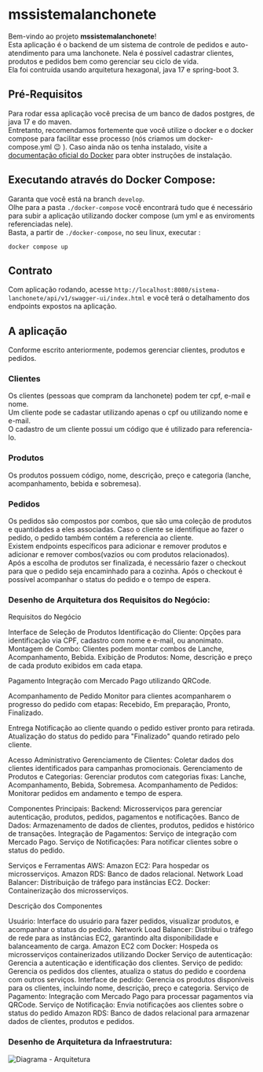 # mssistemalanchonete

  Bem-vindo ao projeto **mssistemalanchonete**!  
  Esta aplicação é o backend de um sistema de controle de pedidos e auto-atendimento para uma lanchonete. Nela é possível cadastrar clientes, produtos e pedidos bem como gerenciar seu ciclo de vida.  
  Ela foi contruída usando arquitetura hexagonal, java 17 e spring-boot 3.

## Pré-Requisitos
  Para rodar essa aplicação você precisa de um banco de dados postgres, de java 17 e do maven.  
  Entretanto, recomendamos fortemente que você utilize o docker e o docker compose para facilitar esse processo (nós criamos um docker-compose.yml :wink: ). 
  Caso ainda não os tenha instalado, visite a [documentação oficial do Docker](https://docs.docker.com/get-docker/) para obter instruções de instalação.

## Executando através do Docker Compose:
  Garanta que você está na branch `develop`.  
  Olhe para a pasta `./docker-compose` você encontrará tudo que é necessário para subir a aplicação utilizando docker compose (um yml e as enviroments referenciadas nele).  
  Basta, a partir de `./docker-compose`, no seu linux, executar :  
  ```
  docker compose up
  ```

## Contrato
  Com aplicação rodando, acesse `http://localhost:8080/sistema-lanchonete/api/v1/swagger-ui/index.html` e você terá o detalhamento dos endpoints expostos na aplicação.

## A aplicação
  Conforme escrito anteriormente, podemos gerenciar clientes, produtos e pedidos.

### Clientes
  Os clientes (pessoas que compram da lanchonete) podem ter cpf, e-mail e nome.  
  Um cliente pode se cadastar utilizando apenas o cpf ou utilizando nome e e-mail.  
  O cadastro de um cliente possui um código que é utilizado para referencia-lo. 

### Produtos
  Os produtos possuem código, nome, descrição, preço e categoria (lanche, acompanhamento, bebida e sobremesa).

### Pedidos
  Os pedidos são compostos por combos, que são uma coleção de produtos e quantidades a eles associadas. Caso o cliente se identifique ao fazer o pedido, o pedido também contém a referencia ao cliente.  
  Existem endpoints específicos para adicionar e remover produtos e adicionar e remover combos(vazios ou com produtos relacionados).  
  Após a escolha de produtos ser finalizada, é necessário fazer o checkout para que o pedido seja encaminhado para a cozinha.
  Após o checkout é possível acompanhar o status do pedido e o tempo de espera.

### Desenho de Arquitetura dos Requisitos do Negócio:

Requisitos do Negócio

Interface de Seleção de Produtos
  Identificação do Cliente: Opções para identificação via CPF, cadastro com nome e e-mail, ou anonimato.
  Montagem de Combo: Clientes podem montar combos de Lanche, Acompanhamento, Bebida.
  Exibição de Produtos: Nome, descrição e preço de cada produto exibidos em cada etapa.
  
Pagamento
  Integração com Mercado Pago utilizando QRCode.

Acompanhamento de Pedido
  Monitor para clientes acompanharem o progresso do pedido com etapas: Recebido, Em preparação, Pronto, Finalizado.

Entrega
  Notificação ao cliente quando o pedido estiver pronto para retirada.
  Atualização do status do pedido para "Finalizado" quando retirado pelo cliente.

Acesso Administrativo
  Gerenciamento de Clientes: Coletar dados dos clientes identificados para campanhas promocionais.
  Gerenciamento de Produtos e Categorias: Gerenciar produtos com categorias fixas: Lanche, Acompanhamento, Bebida, Sobremesa.
  Acompanhamento de Pedidos: Monitorar pedidos em andamento e tempo de espera.

Componentes Principais:
    Backend: Microsserviços para gerenciar autenticação, produtos, pedidos, pagamentos e notificações.
    Banco de Dados: Armazenamento de dados de clientes, produtos, pedidos e histórico de transações.
    Integração de Pagamentos: Serviço de integração com Mercado Pago.
    Serviço de Notificações: Para notificar clientes sobre o status do pedido.

Serviços e Ferramentas AWS:
    Amazon EC2: Para hospedar os microsserviços.
    Amazon RDS: Banco de dados relacional.
    Network Load Balancer: Distribuição de tráfego para instâncias EC2.
    Docker: Containerização dos microsserviços.

Descrição dos Componentes

Usuário: Interface do usuário para fazer pedidos, visualizar produtos, e acompanhar o status do pedido.
Network Load Balancer: Distribui o tráfego de rede para as instâncias EC2, garantindo alta disponibilidade e balanceamento de carga.
Amazon EC2 com Docker: Hospeda os microsserviços containerizados utilizando Docker
Serviço de autenticação: Gerencia a autenticação e identificação dos clientes.
Serviço de pedido: Gerencia os pedidos dos clientes, atualiza o status do pedido e coordena com outros serviços.
Interface de pedido: Gerencia os produtos disponíveis para os clientes, incluindo nome, descrição, preço e categoria.
Serviço de Pagamento: Integração com Mercado Pago para processar pagamentos via QRCode.
Serviço de Notificação: Envia notificações aos clientes sobre o status do pedido 
Amazon RDS: Banco de dados relacional para armazenar dados de clientes, produtos e pedidos.

### Desenho de Arquitetura da Infraestrutura: 
![Diagrama - Arquitetura](https://github.com/user-attachments/assets/47b1b124-e7fe-47d2-bbe0-81a7937b3d91)
